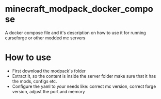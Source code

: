 # minecraft_modpack_docker_compose
A docker compose file and it's description on how to use it for running curseforge or other modded mc servers

# How to use
- First download the modpack's folder
- Extract it, so the content is inside the server folder make sure that it has the mods, configs etc.
- Configure the yaml to your needs like: correct mc version, correct forge version, adjust the port and memory
